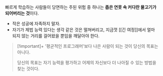 
빠르게 학습하는 사람들이 당면하는 주된 위험 중 하나는 **좁은 연못 속 커다란 물고기가 되어버리는 것**이다.

+ 작은 성공에 자족하지 말자.
+ 자기가 제법 능력 있다는 생각 같은 것은 떨쳐버리고, 지금껏 [[긴 여정]]에서 얼마 되지 않는 거리를 걸어왔을 뿐임을 깨달아야 한다.

> [!important]+ 
> '평균적인 프로그래머'보다 나은 사람이 되는 것이 당신의 목표는 아니다.
> 
> 당신의 목표는 자기 능력을 평가하고 어제의 자신보다 더 나아질 수 있는 방법을 찾는 것이다.
